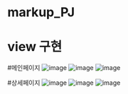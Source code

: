 # markup_PJ
# view 구현 

#메인페이지
![image](https://user-images.githubusercontent.com/85012454/155481776-785a8e29-15d6-4129-baf0-c5c4470d1c9a.png)
![image](https://user-images.githubusercontent.com/85012454/155481870-15ebb362-d385-4e8c-8eda-7b40283cfaa8.png)
![image](https://user-images.githubusercontent.com/85012454/155481924-0deb96c0-dee3-4b90-ae31-d1291abadb64.png)


#상세페이지
![image](https://user-images.githubusercontent.com/85012454/155481986-7fbff0a2-f292-4e2f-a11d-5923c5de91a2.png)
![image](https://user-images.githubusercontent.com/85012454/155482023-5144fe76-df50-40dd-b0fd-2da07bf1d3e3.png)
![image](https://user-images.githubusercontent.com/85012454/155482083-0f1e4dc9-360f-40ba-8a2f-97068db1db52.png)

